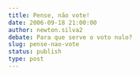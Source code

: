 ```yaml
---
title: Pense, não vote!
date: 2006-09-18 21:00:00
author: newton.silva2
debate: Para que serve o voto nulo?
slug: pense-nao-vote
status: publish 
type: post
---
```



